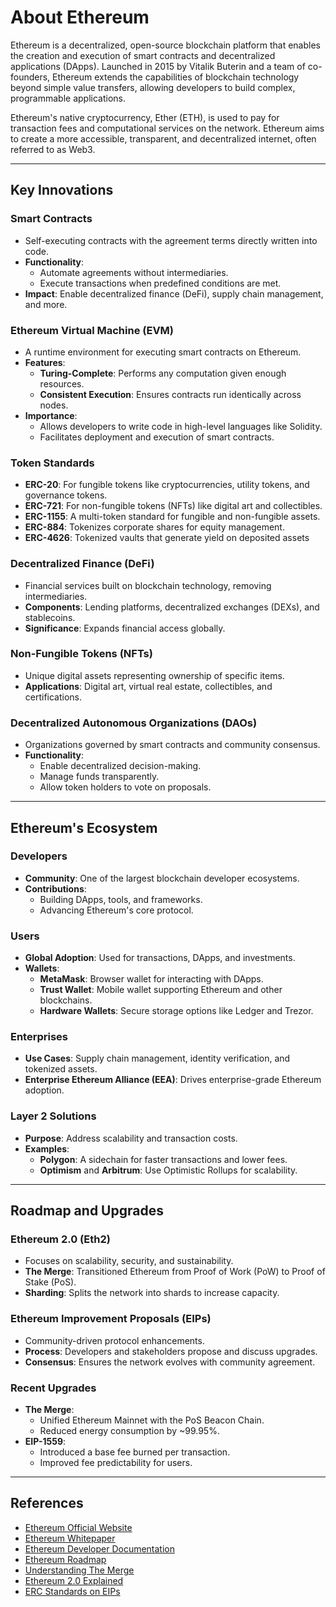 # About Ethereum

Ethereum is a decentralized, open-source blockchain platform that enables the creation and execution of smart contracts and decentralized applications (DApps). Launched in 2015 by Vitalik Buterin and a team of co-founders, Ethereum extends the capabilities of blockchain technology beyond simple value transfers, allowing developers to build complex, programmable applications.

Ethereum's native cryptocurrency, Ether (ETH), is used to pay for transaction fees and computational services on the network. Ethereum aims to create a more accessible, transparent, and decentralized internet, often referred to as Web3.

---

## **Key Innovations**

### **Smart Contracts**
- Self-executing contracts with the agreement terms directly written into code.  
- **Functionality**:
  - Automate agreements without intermediaries.
  - Execute transactions when predefined conditions are met.
- **Impact**: Enable decentralized finance (DeFi), supply chain management, and more.

### **Ethereum Virtual Machine (EVM)**
- A runtime environment for executing smart contracts on Ethereum.  
- **Features**:
  - **Turing-Complete**: Performs any computation given enough resources.
  - **Consistent Execution**: Ensures contracts run identically across nodes.
- **Importance**:
  - Allows developers to write code in high-level languages like Solidity.
  - Facilitates deployment and execution of smart contracts.

### **Token Standards**
- **ERC-20**: For fungible tokens like cryptocurrencies, utility tokens, and governance tokens.  
- **ERC-721**: For non-fungible tokens (NFTs) like digital art and collectibles.  
- **ERC-1155**: A multi-token standard for fungible and non-fungible assets.  
- **ERC-884**: Tokenizes corporate shares for equity management.
- **ERC-4626**: Tokenized vaults that generate yield on deposited assets

### **Decentralized Finance (DeFi)**
- Financial services built on blockchain technology, removing intermediaries.  
- **Components**: Lending platforms, decentralized exchanges (DEXs), and stablecoins.  
- **Significance**: Expands financial access globally.  

### **Non-Fungible Tokens (NFTs)**
- Unique digital assets representing ownership of specific items.  
- **Applications**: Digital art, virtual real estate, collectibles, and certifications.

### **Decentralized Autonomous Organizations (DAOs)**
- Organizations governed by smart contracts and community consensus.  
- **Functionality**:
  - Enable decentralized decision-making.
  - Manage funds transparently.
  - Allow token holders to vote on proposals.

---

## **Ethereum's Ecosystem**

### **Developers**
- **Community**: One of the largest blockchain developer ecosystems.  
- **Contributions**:
  - Building DApps, tools, and frameworks.  
  - Advancing Ethereum's core protocol.

### **Users**
- **Global Adoption**: Used for transactions, DApps, and investments.  
- **Wallets**:
  - **MetaMask**: Browser wallet for interacting with DApps.  
  - **Trust Wallet**: Mobile wallet supporting Ethereum and other blockchains.  
  - **Hardware Wallets**: Secure storage options like Ledger and Trezor.  

### **Enterprises**
- **Use Cases**: Supply chain management, identity verification, and tokenized assets.  
- **Enterprise Ethereum Alliance (EEA)**: Drives enterprise-grade Ethereum adoption.

### **Layer 2 Solutions**
- **Purpose**: Address scalability and transaction costs.  
- **Examples**:
  - **Polygon**: A sidechain for faster transactions and lower fees.  
  - **Optimism** and **Arbitrum**: Use Optimistic Rollups for scalability.

---

## **Roadmap and Upgrades**

### **Ethereum 2.0 (Eth2)**
- Focuses on scalability, security, and sustainability.  
- **The Merge**: Transitioned Ethereum from Proof of Work (PoW) to Proof of Stake (PoS).  
- **Sharding**: Splits the network into shards to increase capacity.

### **Ethereum Improvement Proposals (EIPs)**
- Community-driven protocol enhancements.  
- **Process**: Developers and stakeholders propose and discuss upgrades.  
- **Consensus**: Ensures the network evolves with community agreement.

### **Recent Upgrades**
- **The Merge**:
  - Unified Ethereum Mainnet with the PoS Beacon Chain.
  - Reduced energy consumption by ~99.95%.
- **EIP-1559**:
  - Introduced a base fee burned per transaction.
  - Improved fee predictability for users.

---

## References

- [Ethereum Official Website](https://ethereum.org)  
- [Ethereum Whitepaper](https://ethereum.org/en/whitepaper/)  
- [Ethereum Developer Documentation](https://ethereum.org/en/developers/docs/) 
- [Ethereum Roadmap](https://ethereum.org/en/roadmap/)  
- [Understanding The Merge](https://ethereum.org/en/upgrades/merge/)  
- [Ethereum 2.0 Explained](https://medium.com/novai-blockchain-101/ethereum-2-0-explained-e77ca48dcbee)  
- [ERC Standards on EIPs](https://eips.ethereum.org/erc)  

